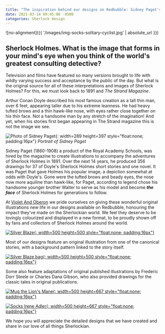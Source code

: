 ```yaml
---
title: "The inspiration behind our designs on Redbubble: Sidney Paget's Sherlock"
date: 2021-03-14 09:45:06 -0500
categories: Sherlock design
---
```



![no-alignment]({{ '/images/img-socks-solitary-cyclist.jpg' | absolute_url }})


## Sherlock Holmes. What is the image that forms in your mind's eye when you think of the world's greatest consulting detective?


Television and films have featured so many versions brought to life with wildly varying success and acceptance by the public of the day. But what is the original source for all of these interpretations and images of Sherlock Holmes? For this, we must look back to 1891 and *The Strand Magazine*.


Arthur Conan Doyle described his most famous creation as a tall thin man, over 6 feet, appearing taller due to his extreme leanness. He had heavy tufted brows and a thin hawk-like nose, with eyes rather close together on his thin face. Not a handsome man by any stretch of the imagination! And yet, when his stories first began appearing in The Strand magazine this is not the image we see.


![Photo of Sidney Paget](/images/img-Sidney-Paget.jpg){: width=289 height=397 style="float:none; padding:16px"}
*Portrait of Sidney Paget*


Sidney Paget (1860-1908) a product of the Royal Academy Schools, was hired by the magazine to create illustrations to accompany the adventures of Sherlock Holmes in 1891. Over the next 14 years, he produced 356 drawings for 37 of Doyle's Sherlock Holmes short stories and one novel. It was Paget that gave Holmes his popular image, a depiction somewhat at odds with Doyle's. Gone were the tufted brows and beady eyes, the nose now more aquiline than hawk-like, for Paget, according to legend chose his handsome younger brother Walter to serve as his model and become ***the face*** of Sherlock Holmes for generations to follow. 


At [Violet And Oberon](https://www.redbubble.com/people/VioletAndOberon/shop) we pride ourselves on giving these wonderful original illustrations new life in our designs available on Redbubble, honouring the impact they've made on the Sherlockian world. We feel they deserve to be lovingly colourized and displayed in a new format, to be proudly shown off by fans and collectors of Sherlock Holmes around the world. 


[![Silver Blaze](/images/img-silver-blaze-sidney-paget.jpg){: width=500 height=500 style="float:none; padding:16px"}](https://www.redbubble.com/i/duffle-bag/Sherlock-Holmes-and-Silver-Blaze-the-horse-by-VioletAndOberon/71071255.E4W58)


Most of our designs feature an original illustration from one of the canonical stories, with a background pattern linked to the story itself. 


[![Silver Blaze bag](/images/img-duffel-bag-silver-blaze.jpg){: width=500 height=500 style="float:none; padding:16px"}](https://www.redbubble.com/i/duffle-bag/Sherlock-Holmes-and-Silver-Blaze-the-horse-by-VioletAndOberon/71071255.E4W58)


Some also feature adaptations of original published illustrations by Frederic Dorr Steele or Charles Dana Gibson, who also provided drawings for the classic tales in original publications.


[![Mug the Lion's Mane](/images/img-mug-lion-s-mane.jpg){: width=500 height=667 style="float:none; padding:16px"}](https://www.redbubble.com/i/mug/Sherlock-Holmes-Jellyfish-blue-adorned-by-VioletAndOberon/71586899.W3OIY)


[![Socks Irene Adler](/images/img-socks-irene-adler-gibson.jpg){: width=500 height=667 style="float:none; padding:16px"}](https://www.redbubble.com/i/socks/Irene-Adler-blue-by-VioletAndOberon/72304493.9HZ1B)


We hope you will appreciate the detailed designs that we have created and share in our love of all things Sherlockian.
